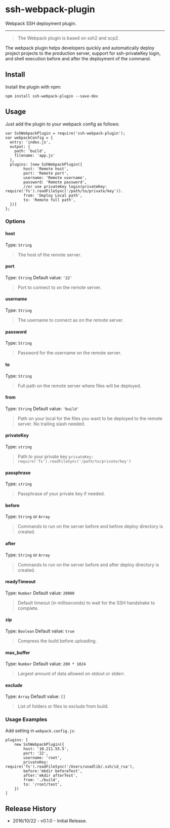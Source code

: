 # ssh-webpack-plugin
Webpack SSH deployment plugin.

-----

>The Webpack plugin is based on ssh2 and scp2.

The webpack plugin helps developers quickly and automatically deploy project projects to the production server, support for ssh-privateKey login, and shell execution before and after the deployment of the command.

## Install

Install the plugin with npm:
```shell
npm install ssh-webpack-plugin --save-dev
```
## Usage
Just add the plugin to your webpack config as follows:
```
var SshWebpackPlugin = require('ssh-webpack-plugin');
var webpackConfig = {
  entry: 'index.js',
  output: {
    path: 'build',
    filename: 'app.js'
  },
  plugins: [new SshWebpackPlugin({
        host: 'Remote host',
        port: 'Remote port',
        username: 'Remote username',
        password: 'Remote password',
        //or use privateKey login(privateKey: require('fs').readFileSync('/path/to/private/key')).
        from: 'Deploy Local path',
        to: 'Remote full path',
  })]
};
```

### Options

#### host
Type: `String`
>The host of the remote server.

#### port
Type: `String`
Default value: `'22'`
>Port to connect to on the remote server.

#### username
Type: `String`
>The username to connect as on the remote server.

#### password
Type: `String`
>Password for the username on the remote server.

#### to
Type: `String`
>Full path on the remote server where files will be deployed.

#### from
Type: `String`
Default value: `'build'`
>Path on your local for the files you want to be deployed to the remote server. No trailing slash needed.

#### privateKey
Type: `string`
>Path to your private key `privateKey: require('fs').readFileSync('/path/to/private/key')`

#### passphrase
Type: `string`
>Passphrase of your private key if needed.

#### before
Type: `String` or `Array`
>Commands to run on the server before and before deploy directory is created. 

#### after
Type: `String` or `Array`
>Commands to run on the server before and after deploy directory is created. 

#### readyTimeout
Type: `Number`
Default value: `20000`
>Default timeout (in milliseconds) to wait for the SSH handshake to complete.

#### zip
Type: `Boolean`
Default value: `true`
>Compress the build before uploading.

#### max_buffer
Type: `Number`
Default value: `200 * 1024`
>Largest amount of data allowed on stdout or stderr.

#### exclude
Type: `Array`
Default value: `[]`
>List of folders or files to exclude from build.

### Usage Examples
Add setting in `webpack.config.js`:
```
plugins: [
    new SshWebpackPlugin({
        host: '10.211.55.5',
        port: '22',
        username: 'root',
        privateKey: require('fs').readFileSync('/Users/unadlib/.ssh/id_rsa'),
        before:'mkdir beforeTest',
        after:'mkdir afterTest',
        from: './build',
        to: '/root/test',
    })
]
```
## Release History
* 2016/10/22 - v0.1.0 - Initial Release.
